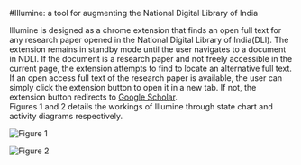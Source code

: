 #Illumine: a tool for augmenting the National Digital Library of India

Illumine is designed as a chrome extension that finds an open full text for any research paper opened in the National Digital Library of India(DLI). The extension remains in standby mode until the user navigates to a document in NDLI. If the document is a research paper and not freely accessible in the current page, the extension attempts to find to locate an alternative full text. If an open access full text of the research paper is available, the user can simply click the extension button to open it in a new tab. If not, the extension button redirects to [Google Scholar](https://www.google.com).  
Figures 1 and 2 details the workings of Illumine through state chart and activity diagrams respectively.


![Figure 1](https://github.com/soumyaxyz/illumine/blob/master/State_Diagram.png)

![Figure 2](https://github.com/soumyaxyz/illumine/blob/master/Activity_Diagram.png)
